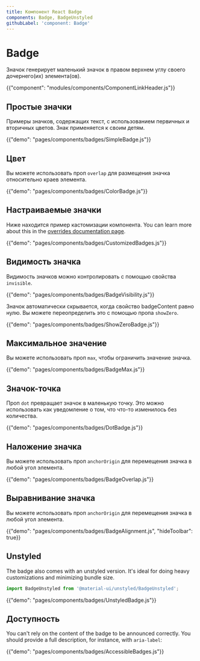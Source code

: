```yaml
---
title: Компонент React Badge
components: Badge, BadgeUnstyled
githubLabel: 'component: Badge'
---
```


# Badge

<p class="description">Значок генерирует маленький значок в правом верхнем углу своего дочернего(их) элемента(ов).</p>

{{"component": "modules/components/ComponentLinkHeader.js"}}

## Простые значки

Примеры значков, содержащих текст, с использованием первичных и вторичных цветов. Знак применяется к своим детям.

{{"demo": "pages/components/badges/SimpleBadge.js"}}

## Цвет

Вы можете использовать проп `overlap` для размещения значка относительно краев элемента.

{{"demo": "pages/components/badges/ColorBadge.js"}}

## Настраиваемые значки

Ниже находится пример кастомизации компонента. You can learn more about this in the [overrides documentation page](/customization/how-to-customize/).

{{"demo": "pages/components/badges/CustomizedBadges.js"}}

## Видимость значка

Видимость значков можно контролировать с помощью свойства `invisible`.

{{"demo": "pages/components/badges/BadgeVisibility.js"}}

Значок автоматически скрывается, когда свойство badgeContent равно нулю. Вы можете переопределить это с помощью пропа `showZero`.

{{"demo": "pages/components/badges/ShowZeroBadge.js"}}

## Максимальное значение

Вы можете использовать проп `max`, чтобы ограничить значение значка.

{{"demo": "pages/components/badges/BadgeMax.js"}}

## Значок-точка

Проп `dot` превращает значок в маленькую точку. Это можно использовать как уведомление о том, что что-то изменилось без количества.

{{"demo": "pages/components/badges/DotBadge.js"}}

## Наложение значка

Вы можете использовать проп `anchorOrigin` для перемещения значка в любой угол элемента.

{{"demo": "pages/components/badges/BadgeOverlap.js"}}

## Выравнивание значка

Вы можете использовать проп `anchorOrigin` для перемещения значка в любой угол элемента.

{{"demo": "pages/components/badges/BadgeAlignment.js", "hideToolbar": true}}

## Unstyled

The badge also comes with an unstyled version. It's ideal for doing heavy customizations and minimizing bundle size.

```js
import BadgeUnstyled from '@material-ui/unstyled/BadgeUnstyled';
```

{{"demo": "pages/components/badges/UnstyledBadge.js"}}

## Доступность

You can't rely on the content of the badge to be announced correctly. You should provide a full description, for instance, with `aria-label`:

{{"demo": "pages/components/badges/AccessibleBadges.js"}}
